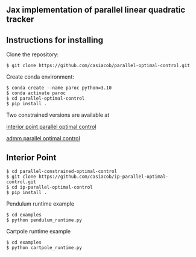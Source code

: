 ## Jax implementation of parallel linear quadratic tracker

## Instructions for installing
Clone the repository:

```
$ git clone https://github.com/casiacob/parallel-optimal-control.git
```

Create conda environment:
```
$ conda create --name paroc python=3.10
$ conda activate paroc
$ cd parallel-optimal-control
$ pip install .
```
Two constrained versions are available at

[interior point parallel optimal control](https://github.com/casiacob/ip-parallel-optimal-control)

[admm parallel optimal control](https://github.com/casiacob/admm-parallel-optimal-control)

## Interior Point 

```
$ cd parallel-constrained-optimal-control
$ git clone https://github.com/casiacob/ip-parallel-optimal-control.git
$ cd ip-parallel-optimal-control
$ pip install .
```
Pendulum runtime example
```
$ cd examples
$ python pendulum_runtime.py
```
Cartpole runtime example
```
$ cd examples
$ python cartpole_runtime.py
```
